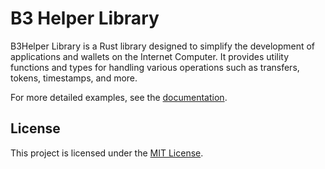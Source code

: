 # B3 Helper Library

B3Helper Library is a Rust library designed to simplify the development of applications and wallets on the Internet Computer. It provides utility functions and types for handling various operations such as transfers, tokens, timestamps, and more.

For more detailed examples, see the [documentation](https://docs.rs/b3_utils).

## License

This project is licensed under the [MIT License](LICENSE).
